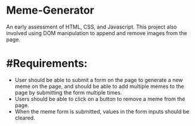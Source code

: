 # Meme-Generator

An early assessment of HTML, CSS, and Javascript. This project also involved using DOM manipulation to append and remove images from the page.

# #Requirements:

- User should be able to submit a form on the page to generate a new meme on the page, and should be able to add multiple memes to the page by submitting the form multiple times.
- Users should be able to click on a button to remove a meme from the page.
- When the meme form is submitted, values in the form inputs should be cleared.
